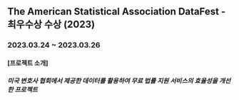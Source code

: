 ## The American Statistical Association DataFest - 최우수상 수상 (2023)
### 2023.03.24 ~ 2023.03.26

#### [프로젝트 소개]
##### 미국 변호사 협회에서 제공한 데이터를 활용하여 무료 법률 지원 서비스의 효율성을 개선한 프로젝트




